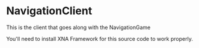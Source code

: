 NavigationClient
================

This is the client that goes along with the NavigationGame


You'll need to install XNA Framework for this source code to work properly.
